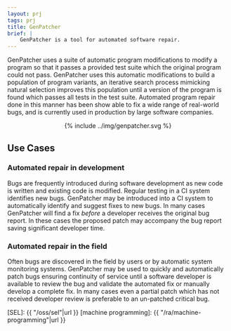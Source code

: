 ```yaml
---
layout: prj
tags: prj
title: GenPatcher
brief: |
    GenPatcher is a tool for automated software repair.
---
```


GenPatcher uses a suite of automatic program modifications to modify a
program so that it passes a provided test suite which the original
program could not pass.  GenPatcher uses this automatic modifications
to build a population of program variants, an iterative search process
mimicking natural selection improves this population until a version
of the program is found which passes all tests in the test suite.
Automated program repair done in this manner has been show able to fix
a wide range of real-world bugs, and is currently used in production
by large software companies.

<center class="w3-text-light-grey">
  {% include ../img/genpatcher.svg %}
</center>

## Use Cases

### Automated repair in development
Bugs are frequently introduced during software development as new code
is written and existing code is modified.  Regular testing in a CI
system identifies new bugs.  GenPatcher may be introduced into a CI
system to automatically identify and suggest fixes to new bugs.  In
many cases GenPatcher will find a fix *before* a developer receives
the original bug report.  In these cases the proposed patch may
accompany the bug report saving significant developer time.

### Automated repair in the field
Often bugs are discovered in the field by users or by automatic system
monitoring systems.  GenPatcher may be used to quickly and
automatically patch bugs ensuring continuity of service until a
software developer is available to review the bug and validate the
automated fix or manually develop a complete fix.  In many cases even
a partial patch which has not received developer review is preferable
to an un-patched critical bug.


[SEL]: {{ "/oss/sel"|url }}
[machine programming]: {{ "/ra/machine-programming"|url }}
